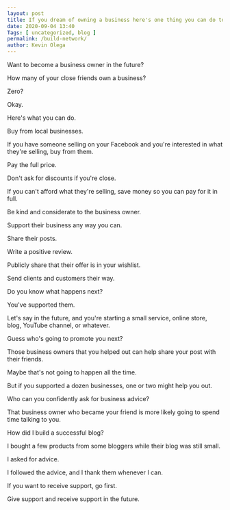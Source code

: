 ```yaml
--- 
layout: post 
title: If you dream of owning a business here's one thing you can do to start today
date: 2020-09-04 13:40
Tags: [ uncategorized, blog ]
permalink: /build-network/ 
author: Kevin Olega 
--- 
```

Want to become a business owner in the future?

How many of your close friends own a business?

Zero?

Okay.

Here's what you can do.

Buy from local businesses.

If you have someone selling on your Facebook and you're interested in what they're selling, buy from them.

Pay the full price.

Don't ask for discounts if you're close.

If you can't afford what they're selling, save money so you can pay for it in full.

Be kind and considerate to the business owner.

Support their business any way you can.

Share their posts.

Write a positive review.

Publicly share that their offer is in your wishlist.

Send clients and customers their way.

Do you know what happens next?

You've supported them.

Let's say in the future, and you're starting a small service, online store, blog, YouTube channel, or whatever.

Guess who's going to promote you next?

Those business owners that you helped out can help share your post with their friends.

Maybe that's not going to happen all the time.

But if you supported a dozen businesses, one or two might help you out.

Who can you confidently ask for business advice?

That business owner who became your friend is more likely going to spend time talking to you.

How did I build a successful blog?

I bought a few products from some bloggers while their blog was still small.

I asked for advice.

I followed the advice, and I thank them whenever I can.

If you want to receive support, go first.

Give support and receive support in the future.